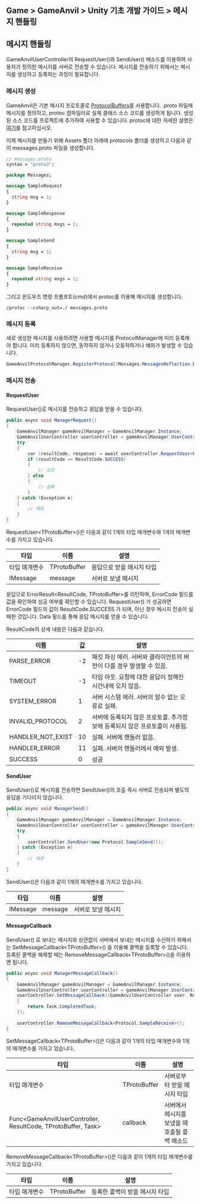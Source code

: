## Game > GameAnvil > Unity 기초 개발 가이드 > 메시지 핸들링

## 메시지 핸들링

GameAnvilUserController의 RequestUser()와 SendUser() 메소드를 이용하여 사용자가 정의한 메시지를 서버로 전송할 수 있습니다. 메시지를 전송하기 위해서는 메시지를 생성하고 등록하는 과정이 필요합니다.

### 메시지 생성

GameAnvil은 기본 메시지 프로토콜로 [ProtocolBuffers](https://developers.google.com/protocol-buffers/docs/proto3)를 사용합니다. .proto 파일에 메시지를 정의하고, protoc 컴파일러로 실제 클래스 소스 코드를 생성하게 됩니다. 생성된 소스 코드를 프로젝트에 추가하여 사용할 수 있습니다. protoc에 대한 자세한 설명은 [여기](https://developers.google.com/protocol-buffers/docs/proto3#generating)를
참고하십시오.

이제 메시지를 만들기 위해 Assets 폴더 아래에 protocols 폴더를 생성하고 다음과 같이 messages.proto 파일을 생성합니다.

```protobuf
// messages.proto
syntax = "proto3";

package Messages;

message SampleRequest
{
  string msg = 1;
}

message SampleResponse
{
  repeated string msgs = 1;
}

message SampleSend
{
  string msg = 1;
}

message SampleReceive
{
  repeated string msgs = 1;
}
```

그리고 윈도우즈 명령 프롬프트(cmd)에서 protoc를 이용해 메시지를 생성합니다.

```
/protoc --csharp_out=./ messages.proto
```

### 메시지 등록

새로 생성한 메시지를 사용하려면 사용할 메시지를 ProtocolManager에 미리 등록해야 합니다. 미리 등록하지 않으면, 동작하지 않거나 오동작하거나 예외가 발생할 수 있습니다.

```c#
GameAnvilProtocolManager.RegisterProtocol(Messages.MessagesReflection.Descriptor);
```

### 메시지 전송

#### RequestUser

RequestUser()로 메시지를 전송하고 응답을 받을 수 있습니다.

```c#
public async void ManagerRequest()
{
    GameAnvilManager gameAnvilManager = GameAnvilManager.Instance;
    GameAnvilUserController userController = gameAnvilManager.UserController;
    try
    {
        var (resultCode, response) = await userController.RequestUser<Protocol.SampleResponse>(new Protocol.SampleRequest());
        if (resultCode == ResultCode.SUCCESS)
        {
            // 성공
        } else
        {
            // 실패
        }
    } catch (Exception e)
    {
        // 예외
    }
}
```

RequestUser\<TProtoBuffer\>()은 다음과 같이 1개의 타입 매개변수와 1개의 매개변수를 가지고 있습니다.

| 타입       | 이름           | 설명             |
|----------|--------------|----------------|
| 타입 매개변수  | TProtoBuffer | 응답으로 받을 메시지 타입 |
| IMessage | message      | 서버로 보낼 메시지     |

응답으로 ErrorResult<ResultCode, TProtoBuffer>를 리턴하며, ErrorCode 필드를 값을 확인하여 성공 여부를 확인할 수 있습니다. RequestUser() 가 성공하면 ErrorCode 필드의 값이 ResultCode.SUCCESS 가 되며, 아닌 경우 메시지 전송이 실패한 것입니다. Data 필드를 통해 응답 메시지를 얻을 수 있습니다.

ResultCode의 상세 내용은 다음과 같습니다.

| 이름                | 값  | 설명                                         |
|-------------------|----|--------------------------------------------|
| PARSE_ERROR       | -2 | 패킷 파싱 에러. 서버와 클라이언트의 버전이 다를 경우 발생할 수 있음.   |
| TIMEOUT           | -1 | 타임 아웃. 요청에 대한 응답이 정해진 시간내에 오지 않음.          |
| SYSTEM_ERROR      | 1  | 서버 시스템 에러.  서버의 알수 없는 오류로 실패.              |
| INVALID_PROTOCOL  | 2  | 서버에 등록되지 않은 프로토콜. 추가정보에 등록되지 않은 프로토콜이 사용됨. |
| HANDLER_NOT_EXIST | 10 | 실패. 서버에 핸들러 없음.                            |
| HANDLER_ERROR     | 11 | 실패. 서버의 핸들러에서 예외 발생.                       |
| SUCCESS           | 0  | 성공                                         |

#### SendUser

SendUser()로 메시지를 전송하면 SendUser()의 호출 즉시 서버로 전송되며 별도의 응답을 기다리지 않습니다.

```c#
public async void ManagerSend()
{
    GameAnvilManager gameAnvilManager = GameAnvilManager.Instance;
    GameAnvilUserController userController = gameAnvilManager.UserController;
    try
    {
        userController.SendUser(new Protocol.SampleSend());
    } catch (Exception e)
    {
        // 예외
    }
}
```

SendUser()은 다음과 같이 1개의 매개변수를 가지고 있습니다.

| 타입       | 이름      | 설명         |
|----------|---------|------------|
| IMessage | message | 서버로 보낼 메시지 |

#### MessageCallback

SendUser() 로 보내는 메시지와 상관없이 서버에서 보내는 메시지를 수신하기 위해서는 SetMessageCallback\<TProtoBuffer\>() 을 이용해 콜백을 등록할 수 있습니다. 등록된 콜백을 해제할 때는 RemoveMessageCallback\<TProtoBuffer\>()을 이용하면 됩니다.

```c#
public async void ManagerMessageCallback()
{
    GameAnvilManager gameAnvilManager = GameAnvilManager.Instance;
    GameAnvilUserController userController = gameAnvilManager.UserController;
    userController.SetMessageCallback((GameAnvilUserController user, ResultCode resultCode, Protocol.SampleReceive receive) =>
    {
        return Task.CompletedTask;
    });
    
    userController.RemoveMessageCallback<Protocol.SampleReceive>();
}
```

SetMessageCallback\<TProtoBuffer\>()은 다음과 같이 1개의 타입 매개변수와 1개의 매개변수를 가지고 있습니다.

| 타입                                                            | 이름           | 설명                         |
|---------------------------------------------------------------|--------------|----------------------------|
| 타입 매개변수                                                       | TProtoBuffer | 서버로부터 받을 메시지 타입            |
| Func<GameAnvilUserController, ResultCode, TProtoBuffer, Task> | callback     | 서버에서 메시지를 보냈을 때 호출될 콜백 메소드 |

RemoveMessageCallback\<TProtoBuffer\>()은 다음과 같이 1개의 타입 매개변수를 가지고 있습니다.

| 타입      | 이름           | 설명                |
|---------|--------------|-------------------|
| 타입 매개변수 | TProtoBuffer | 등록한 콜백이 받을 메시지 타입 |


